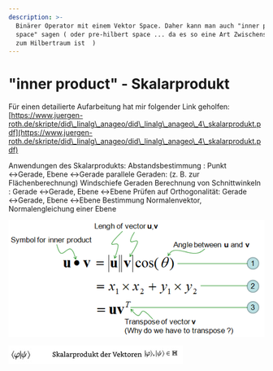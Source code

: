 ```yaml
---
description: >-
  Binärer Operator mit einem Vektor Space. Daher kann man auch "inner product
  space" sagen ( oder pre-hilbert space ... da es so eine Art Zwischenschritt
  zum Hilbertraum ist  )
---
```


# "inner product" - Skalarprodukt

Für einen detailierte Aufarbeitung hat mir folgender Link geholfen: [https://www.juergen-roth.de/skripte/did\_linalg\_anageo/did\_linalg\_anageo\_4\_skalarprodukt.pdf](https://www.juergen-roth.de/skripte/did\_linalg\_anageo/did\_linalg\_anageo\_4\_skalarprodukt.pdf)

Anwendungen des Skalarprodukts:                                                                                     Abstandsbestimmung :                                                                                                                              Punkt ↔Gerade,                                                                                                                                 Ebene ↔Gerade                                                                                                                                        parallele Geraden: (z. B. zur Flächenberechnung)                                                                                                                  Windschiefe Geraden Berechnung von Schnittwinkeln :                                                                                   Gerade ↔Gerade, Ebene ↔Ebene                                                                                                                                                                                                                                                        Prüfen auf Orthogonalität:                                                                                                                     Gerade ↔Gerade, Ebene ↔Ebene Bestimmung Normalenvektor, Normalengleichung einer Ebene

![](<../../../.gitbook/assets/grafik (6) (1) (1).png>)

![](<../../../.gitbook/assets/grafik (3) (1) (1).png>)

